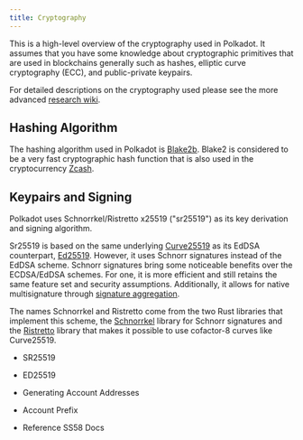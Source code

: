 ```yaml
---
title: Cryptography
---
```


This is a high-level overview of the cryptography used in Polkadot.
It assumes that you have some knowledge about cryptographic
primitives that are used in blockchains generally such as hashes,
elliptic curve cryptography (ECC), and public-private keypairs.

For detailed descriptions on the cryptography used please see the
more advanced [research wiki](https://research.web3.foundation).

## Hashing Algorithm

The hashing algorithm used in Polkadot is [Blake2b](https://en.wikipedia.org/wiki/BLAKE_(hash_function)#BLAKE2).
Blake2 is considered to be a very fast cryptographic hash function that is
also used in the cryptocurrency [Zcash](https://z.cash).

## Keypairs and Signing

Polkadot uses Schnorrkel/Ristretto x25519 ("sr25519") as its key
derivation and signing algorithm.

Sr25519 is based on the same underlying [Curve25519](https://en.wikipedia.org/wiki/Curve25519)
as its EdDSA counterpart, [Ed25519](https://en.wikipedia.org/wiki/EdDSA#Ed25519).
However, it uses Schnorr signatures instead of the EdDSA scheme. Schnorr signatures
bring some noticeable benefits over the ECDSA/EdDSA schemes. For one, it is more efficient
and still retains the same feature set and security assumptions. Additionally,
it allows for native multisignature through [signature aggregation](https://bitcoincore.org/en/2017/03/23/schnorr-signature-aggregation/).

The names Schnorrkel and Ristretto come from the two Rust libraries that implement this
scheme, the [Schnorrkel](https://github.com/w3f/schnorrkel) library for Schnorr signatures and the [Ristretto](https://ristretto.group/ristretto.html)
library that makes it possible to use cofactor-8 curves like Curve25519.


* SR25519

* ED25519

* Generating Account Addresses

* Account Prefix

* Reference SS58 Docs
